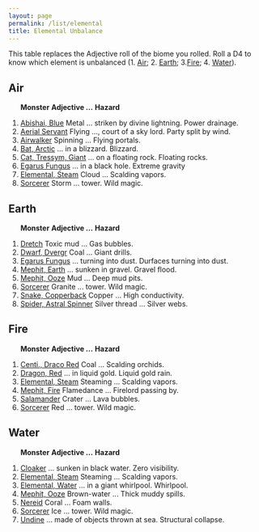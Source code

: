```yaml
---
layout: page
permalink: /list/elemental
title: Elemental Unbalance
---
```


This table replaces the Adjective roll of the biome you rolled. Roll a D4 to know which element is unbalanced (1. [Air](#air); 2. [Earth](#earth); 3.[Fire](#fire); 4. [Water](#water)).


## Air

&nbsp; &nbsp; &nbsp; <span class="a">**Monster**</span> <span class="ee">**Adjective ...**</span> **Hazard**

1. <span class="a">[Abishai, Blue](/monsters/abishai-blue)</span> <span class="e">Metal ... striken by divine lightning.</span> <span class="d">Power drainage.</span> 
1. <span class="a">[Aerial Servant](/monsters/aerial-servant)</span> <span class="e">Flying ..., court of a sky lord.</span> <span class="d">Party split by wind.</span> 
1. <span class="a">[Airwalker](/monsters/airwalker)</span> <span class="e">Spinning ...</span> <span class="d">Flying portals.</span> 
1. <span class="a">[Bat, Arctic](/monsters/bat-arctic)</span> <span class="e"> ... in a blizzard. </span> <span class="d">Blizzard.</span> 
1. <span class="a">[Cat, Tressym, Giant](/monsters/cat-tressym-giant)</span> <span class="e"> ... on a floating rock. </span> <span class="d">Floating rocks.</span> 
1. <span class="a">[Egarus Fungus](/monsters/egarus-fungus)</span> <span class="e"> ... in a black hole. </span> <span class="d">Extreme gravity</span>
1. <span class="a">[Elemental, Steam](/monsters/elemental-steam)</span> <span class="e">Cloud ... </span> <span class="d">Scalding vapors.</span>
1. <span class="a">[Sorcerer](/monsters/sorcerer)</span> <span class="e">Storm ... tower.</span>  <span class="d">Wild magic.</span>

## Earth

&nbsp; &nbsp; &nbsp; <span class="a">**Monster**</span> <span class="ee">**Adjective ...**</span> **Hazard**

1. <span class="a">[Dretch](/monsters/mephit-earth)</span> <span class="e"> Toxic mud ...</span> <span class="d">Gas bubbles.</span> 
1. <span class="a">[Dwarf, Dvergr](/monsters/dwarf-dvergr)</span> <span class="e"> Coal ...</span> <span class="d">Giant drills.</span> 
1. <span class="a">[Egarus Fungus](/monsters/egarus-fungus)</span> <span class="e"> ... turning into dust. </span> <span class="d">Durfaces turning into dust.</span>
1. <span class="a">[Mephit, Earth](/monsters/mephit-earth)</span> <span class="e"> ... sunken in gravel.</span> <span class="d">Gravel flood.</span> 
1. <span class="a">[Mephit, Ooze](/monsters/mephit-ooze)</span> <span class="e"> Mud ...</span> <span class="d">Deep mud pits.</span> 
1. <span class="a">[Sorcerer](/monsters/sorcerer)</span> <span class="e">Granite ... tower.</span>  <span class="d">Wild magic.</span>
1. <span class="a">[Snake, Copperback](/monsters/snake-copperback)</span> <span class="e">Copper ...</span>  <span class="d">High conductivity.</span>
1. <span class="a">[Spider, Astral Spinner](/monsters/spider-astra-spinner)</span> <span class="e">Silver thread ...</span>  <span class="d">Silver webs.</span>

## Fire

&nbsp; &nbsp; &nbsp; <span class="a">**Monster**</span> <span class="ee">**Adjective ...**</span> **Hazard**

1. <span class="a">[Centi., Draco Red](/monsters/centipede-dracopede-red)</span> <span class="e"> Coal ...</span> <span class="d">Scalding orchids.</span> 
1. <span class="a">[Dragon, Red](/monsters/dragon-red)</span> <span class="e"> ... in liquid gold.</span> <span class="d">Liquid gold rain.</span> 
1. <span class="a">[Elemental, Steam](/monsters/elemental-steam)</span> <span class="e">Steaming ... </span> <span class="d">Scalding vapors.</span>
1. <span class="a">[Mephit, Fire](/monsters/mephit-fire)</span> <span class="e"> Flamedance ...</span> <span class="d">Firelord passing by.</span> 
1. <span class="a">[Salamander](/monsters/salamander)</span> <span class="e"> Crater ...</span> <span class="d">Lava bubbles.</span> 
1. <span class="a">[Sorcerer](/monsters/sorcerer)</span> <span class="e">Red ... tower.</span>  <span class="d">Wild magic.</span>

## Water

&nbsp; &nbsp; &nbsp; <span class="a">**Monster**</span> <span class="ee">**Adjective ...**</span> **Hazard**

1. <span class="a">[Cloaker](/monsters/cloaker)</span> <span class="e"> ... sunken in black water.</span> <span class="d">Zero visibility.</span> 
1. <span class="a">[Elemental, Steam](/monsters/elemental-steam)</span> <span class="e">Steaming ... </span> <span class="d">Scalding vapors.</span>
1. <span class="a">[Elemental, Water](/monsters/elemental-water)</span> <span class="e">... in a giant whirlpool.</span> <span class="d">Whirlpool.</span>
1. <span class="a">[Mephit, Ooze](/monsters/mephit-ooze)</span> <span class="e"> Brown-water ...</span> <span class="d">Thick muddy spills.</span> 
1. <span class="a">[Nereid](/monsters/nereid)</span> <span class="e"> Coral ...</span> <span class="d">Foam walls.</span> 
1. <span class="a">[Sorcerer](/monsters/sorcerer)</span> <span class="e">Ice ... tower.</span>  <span class="d">Wild magic.</span>
1. <span class="a">[Undine](/monsters/undine)</span> <span class="e"> ... made of objects thrown at sea.</span> <span class="d">Structural collapse.</span> 
